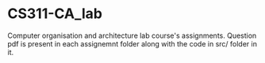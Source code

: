 # CS311-CA_lab
Computer organisation and architecture lab course's assignments. Question pdf is present in each assignemnt folder along with the code in src/ folder in it.
